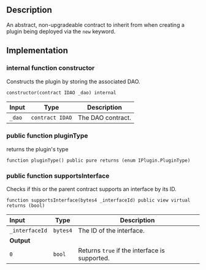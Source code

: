 ## Description

An abstract, non-upgradeable contract to inherit from when creating a plugin being deployed via the `new` keyword.

## Implementation

### internal function constructor

Constructs the plugin by storing the associated DAO.

```solidity
constructor(contract IDAO _dao) internal
```

| Input  | Type            | Description       |
| :----- | --------------- | ----------------- |
| `_dao` | `contract IDAO` | The DAO contract. |

### public function pluginType

returns the plugin's type

```solidity
function pluginType() public pure returns (enum IPlugin.PluginType)
```

### public function supportsInterface

Checks if this or the parent contract supports an interface by its ID.

```solidity
function supportsInterface(bytes4 _interfaceId) public view virtual returns (bool)
```

| Input          | Type     | Description                                   |
| :------------- | -------- | --------------------------------------------- |
| `_interfaceId` | `bytes4` | The ID of the interface.                      |
| **Output**     |          |
| `0`            | `bool`   | Returns `true` if the interface is supported. |

<!--CONTRACT_END-->
